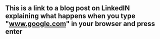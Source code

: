 ## This is a link to a blog post on LinkedIN explaining what happens when you type "www.google.com" in your browser and press enter
